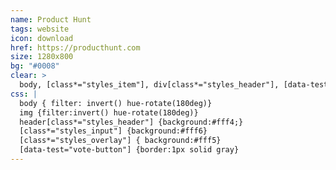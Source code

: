 ```yaml
---
name: Product Hunt
tags: website
icon: download 
href: https://producthunt.com
size: 1280x800
bg: "#0008"
clear: >
  body, [class*="styles_item"], div[class*="styles_header"], [data-test="vote-button"]
css: |
  body { filter: invert() hue-rotate(180deg)} 
  img {filter:invert() hue-rotate(180deg)}
  header[class*="styles_header"] {background:#fff4;}
  [class*="styles_input"] {background:#fff6}
  [class*="styles_overlay"] { background:#fff5}
  [data-test="vote-button"] {border:1px solid gray}
---
```


